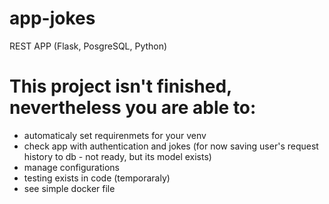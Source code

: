# app-jokes
REST APP (Flask, PosgreSQL, Python)

# This project isn't finished, nevertheless you are able to:
- automaticaly set requirenmets for your venv
- check app with authentication and jokes (for now saving user's request history to db - not ready, but its model exists)
- manage configurations
- testing exists in code (temporaraly)
- see simple docker file